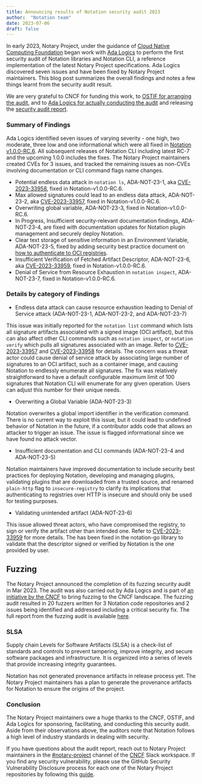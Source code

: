 ```yaml
---
title: Announcing results of Notation security audit 2023
author:  "Notation team"
date: 2023-07-06
draft: false
---
```


In early 2023, Notary Project, under the guidance of [Cloud Native Computing Foundation](https://cncf.io/) began work with [Ada Logics](https://adalogics.com/) to perform the first security audit of Notation libraries and Notation CLI, a reference implementation of the latest Notary Project specifications. Ada Logics discovered seven issues and have been fixed by Notary Project maintainers. This blog post summarizes the overall findings and notes a few things learnt from the security audit result.
 
We are very grateful to CNCF for funding this work, to [OSTIF for arranging the audit](http://ostif.org/ostifs-security-audit-of-notation-duly-noted/), and to [Ada Logics for actually conducting the audit](https://adalogics.com/blog/notation-security-audit-2023) and releasing the [security audit report](https://github.com/notaryproject/notaryproject/blob/main/security/reports/audit/ADA-notation-security-audit-23.pdf).
 
### Summary of Findings
 
Ada Logics identified seven issues of varying severity - one high, two moderate, three low and one informational which were all fixed in [Notation v1.0.0-RC.6](https://notaryproject.dev/blog/2023/announcing-notation-rc6/). All subsequent releases of Notation CLI including latest RC-7 and the upcoming 1.0.0 includes the fixes. The Notary Project maintainers created CVEs for 3 issues, and tracked the remaining issues as non-CVEs involving documentation or CLI command flags name changes.

* Potential endless data attack in `notation ls`, ADA-NOT-23-1, aka [CVE-2023-33958](https://github.com/notaryproject/notation/security/advisories/GHSA-rvrx-rrwh-r9p6), fixed in Notation-v1.0.0-RC.6.
* Max allowed signatures could lead to an endless data attack, ADA-NOT-23-2, aka [CVE-2023-33957](https://github.com/notaryproject/notation/security/advisories/GHSA-9m3v-v4r5-ppx7), fixed in Notation-v1.0.0-RC.6.
* Overwriting global variable, ADA-NOT-23-3, fixed in Notation-v1.0.0-RC.6.
* In Progress,  Insufficient security-relevant documentation findings, ADA-NOT-23-4, are fixed with documentation updates for Notation plugin management and securely deploy Notation. 
* Clear text storage of sensitive information in an Environment Variable, ADA-NOT-23-5, fixed by adding security best practice document on [how to authenticate to OCI registries](https://notaryproject.dev/docs/how-to/registry-authentication/).
* Insufficient Verification of Fetched Artifact Descriptor, ADA-NOT-23-6, aka [CVE-2023-33959](https://github.com/notaryproject/notation-go/security/advisories/GHSA-xhg5-42rf-296r), fixed in Notation-v1.0.0-RC.6.
* Denial of Service from Resource Exhaustion in `notation inspect`, ADA-NOT-23-7, fixed in Notation-v1.0.0-RC.6.
 
### Details by category of Findings
 
- Endless data attack can cause resource exhaustion leading to Denial of Service attack (ADA-NOT-23-1, ADA-NOT-23-2, and ADA-NOT-23-7)

This issue was initially reported for the `notation list` command which lists all signature artifacts associated with a signed image (OCI artifact), but this can also affect other CLI commands such as `notation inspect`, or `notation verify` which pulls all signatures associated with an image. Refer to [CVE-2023-33957](https://github.com/notaryproject/notation/security/advisories/GHSA-9m3v-v4r5-ppx7) and [CVE-2023-33958](https://github.com/notaryproject/notation/security/advisories/GHSA-rvrx-rrwh-r9p6) for details. The concern was a threat actor could cause denial of service attack by associating large number of signatures to an OCI artifact, such as a container image, and causing Notation to endlessly enumerate all signatures. The fix was relatively straightforward to have a default configurable maximum limit of 100 signatures that Notation CLI will enumerate for any given operation. Users can adjust this number for their unique needs.

- Overwriting a Global Variable (ADA-NOT-23-3)

Notation overwrites a global import identifier in the verification command. There is no current way to exploit this issue, but it could lead to undefined behavior of Notation in the future, if a contributor adds code that allows an attacker to trigger an issue. The issue is flagged informational since we have found no attack vector.
 
- Insufficient documentation and CLI commands (ADA-NOT-23-4 and ADA-NOT-23-5)

Notation maintainers have improved documentation to include security best practices for deploying Notation, developing and managing plugins, validating plugins that are downloaded from a trusted source, and renamed `plain-http` flag to `insecure-registry` to clarify its implications that authenticating to registries over HTTP is insecure and should only be used for testing purposes. 
 
- Validating unintended artifact (ADA-NOT-23-6)

This issue allowed threat actors, who have compromised the registry, to sign or verify the artifact other than intended one. Refer to [CVE-2023-33959](https://github.com/notaryproject/notation-go/security/advisories/GHSA-xhg5-42rf-296r) for more details. The has been fixed in the notation-go library to validate that the descriptor signed or verified by Notation is the one provided by user.

## Fuzzing

The Notary Project announced the completion of its fuzzing security audit in Mar 2023. The audit was also carried out by Ada Logics and is part of [an initiative by the CNCF](https://www.cncf.io/blog/2022/06/28/improving-security-by-fuzzing-the-cncf-landscape/) to bring fuzzing to the CNCF landscape. The fuzzing audit resulted in 20 fuzzers written for 3 Notation code repositories and 2 issues being identified and addressed including a critical security fix. The full report from the fuzzing audit is available [here](https://github.com/notaryproject/notaryproject/tree/main/security/reports/fuzzing/ADA-fuzzing-audit-22-23.pdf).
 
### SLSA

Supply chain Levels for Software Artifacts (SLSA) is a check-list of standards and controls to prevent tampering, improve integrity, and secure software packages and infrastructure. It is organized into a series of levels that provide increasing integrity guarantees.

Notation has not generated provenance artifacts in release process yet. The Notary Project maintainers has a plan to generate the provenance artifacts for Notation to ensure the origins of the project.

### Conclusion
 
The Notary Project maintainers owe a huge thanks to the CNCF, OSTIF, and Ada Logics for sponsoring, facilitating, and conducting this security audit. Aside from their observations above, the auditors note that Notation  follows a high level of industry standards in dealing with security.

If you have questions about the audit report, reach out to Notary Project maintainers in the [#notary-project](https://cloud-native.slack.com/messages/notary-project/) channel of the [CNCF](https://slack.cncf.io/) Slack workspace. If you find any security vulnerability, please use the GitHub Security Vulnerability Disclosure process for each one of the Notary Project repositories by following this [guide](https://github.com/notaryproject/.github/blob/main/SECURITY.md#reporting-a-vulnerability).